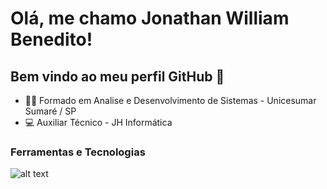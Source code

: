 # Olá, me chamo Jonathan William Benedito!

## Bem vindo ao meu perfil GitHub 👋
- 👩‍🏫 Formado em Analise e Desenvolvimento de Sistemas - Unicesumar Sumaré / SP
- 💻 Auxiliar Técnico - JH Informática

### Ferramentas e Tecnologias
![alt text](https://user-images.githubusercontent.com/40461634/114240154-134cc400-9955-11eb-9ee7-84a0a2c7e5ba.png "Logo Title Text 1")

  
